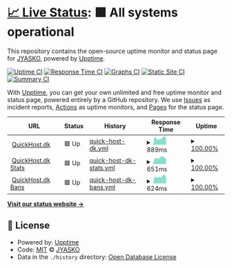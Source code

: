 # [📈 Live Status](https://JYASKO.github.io/Upptime): <!--live status--> **🟩 All systems operational**

This repository contains the open-source uptime monitor and status page for [JYASKO](https://JYASKO.github.io/Upptime), powered by [Upptime](https://github.com/upptime/upptime).

[![Uptime CI](https://github.com/JYASKO/Upptime/workflows/Uptime%20CI/badge.svg)](https://github.com/JYASKO/Upptime/actions?query=workflow%3A%22Uptime+CI%22)
[![Response Time CI](https://github.com/JYASKO/Upptime/workflows/Response%20Time%20CI/badge.svg)](https://github.com/JYASKO/Upptime/actions?query=workflow%3A%22Response+Time+CI%22)
[![Graphs CI](https://github.com/JYASKO/Upptime/workflows/Graphs%20CI/badge.svg)](https://github.com/JYASKO/Upptime/actions?query=workflow%3A%22Graphs+CI%22)
[![Static Site CI](https://github.com/JYASKO/Upptime/workflows/Static%20Site%20CI/badge.svg)](https://github.com/JYASKO/Upptime/actions?query=workflow%3A%22Static+Site+CI%22)
[![Summary CI](https://github.com/JYASKO/Upptime/workflows/Summary%20CI/badge.svg)](https://github.com/JYASKO/Upptime/actions?query=workflow%3A%22Summary+CI%22)

With [Upptime](https://upptime.js.org), you can get your own unlimited and free uptime monitor and status page, powered entirely by a GitHub repository. We use [Issues](https://github.com/JYASKO/Upptime/issues) as incident reports, [Actions](https://github.com/JYASKO/Upptime/actions) as uptime monitors, and [Pages](https://JYASKO.github.io/Upptime) for the status page.

<!--start: status pages-->
<!-- This summary is generated by Upptime (https://github.com/upptime/upptime) -->
<!-- Do not edit this manually, your changes will be overwritten -->
<!-- prettier-ignore -->
| URL | Status | History | Response Time | Uptime |
| --- | ------ | ------- | ------------- | ------ |
| <img alt="" src="https://favicons.githubusercontent.com/quickhost.dk" height="13"> [QuickHost.dk](https://QuickHost.dk) | 🟩 Up | [quick-host-dk.yml](https://github.com/JYASKO/Upptime/commits/HEAD/history/quick-host-dk.yml) | <details><summary><img alt="Response time graph" src="./graphs/quick-host-dk/response-time-week.png" height="20"> 889ms</summary><br><a href="https://JYASKO.github.io/Upptime/history/quick-host-dk"><img alt="Response time 822" src="https://img.shields.io/endpoint?url=https%3A%2F%2Fraw.githubusercontent.com%2FJYASKO%2FUpptime%2FHEAD%2Fapi%2Fquick-host-dk%2Fresponse-time.json"></a><br><a href="https://JYASKO.github.io/Upptime/history/quick-host-dk"><img alt="24-hour response time 811" src="https://img.shields.io/endpoint?url=https%3A%2F%2Fraw.githubusercontent.com%2FJYASKO%2FUpptime%2FHEAD%2Fapi%2Fquick-host-dk%2Fresponse-time-day.json"></a><br><a href="https://JYASKO.github.io/Upptime/history/quick-host-dk"><img alt="7-day response time 889" src="https://img.shields.io/endpoint?url=https%3A%2F%2Fraw.githubusercontent.com%2FJYASKO%2FUpptime%2FHEAD%2Fapi%2Fquick-host-dk%2Fresponse-time-week.json"></a><br><a href="https://JYASKO.github.io/Upptime/history/quick-host-dk"><img alt="30-day response time 965" src="https://img.shields.io/endpoint?url=https%3A%2F%2Fraw.githubusercontent.com%2FJYASKO%2FUpptime%2FHEAD%2Fapi%2Fquick-host-dk%2Fresponse-time-month.json"></a><br><a href="https://JYASKO.github.io/Upptime/history/quick-host-dk"><img alt="1-year response time 822" src="https://img.shields.io/endpoint?url=https%3A%2F%2Fraw.githubusercontent.com%2FJYASKO%2FUpptime%2FHEAD%2Fapi%2Fquick-host-dk%2Fresponse-time-year.json"></a></details> | <details><summary><a href="https://JYASKO.github.io/Upptime/history/quick-host-dk">100.00%</a></summary><a href="https://JYASKO.github.io/Upptime/history/quick-host-dk"><img alt="All-time uptime 98.08%" src="https://img.shields.io/endpoint?url=https%3A%2F%2Fraw.githubusercontent.com%2FJYASKO%2FUpptime%2FHEAD%2Fapi%2Fquick-host-dk%2Fuptime.json"></a><br><a href="https://JYASKO.github.io/Upptime/history/quick-host-dk"><img alt="24-hour uptime 100.00%" src="https://img.shields.io/endpoint?url=https%3A%2F%2Fraw.githubusercontent.com%2FJYASKO%2FUpptime%2FHEAD%2Fapi%2Fquick-host-dk%2Fuptime-day.json"></a><br><a href="https://JYASKO.github.io/Upptime/history/quick-host-dk"><img alt="7-day uptime 100.00%" src="https://img.shields.io/endpoint?url=https%3A%2F%2Fraw.githubusercontent.com%2FJYASKO%2FUpptime%2FHEAD%2Fapi%2Fquick-host-dk%2Fuptime-week.json"></a><br><a href="https://JYASKO.github.io/Upptime/history/quick-host-dk"><img alt="30-day uptime 95.25%" src="https://img.shields.io/endpoint?url=https%3A%2F%2Fraw.githubusercontent.com%2FJYASKO%2FUpptime%2FHEAD%2Fapi%2Fquick-host-dk%2Fuptime-month.json"></a><br><a href="https://JYASKO.github.io/Upptime/history/quick-host-dk"><img alt="1-year uptime 98.08%" src="https://img.shields.io/endpoint?url=https%3A%2F%2Fraw.githubusercontent.com%2FJYASKO%2FUpptime%2FHEAD%2Fapi%2Fquick-host-dk%2Fuptime-year.json"></a></details>
| <img alt="" src="https://favicons.githubusercontent.com/stats.quickhost.dk" height="13"> [QuickHost.dk Stats](https://stats.QuickHost.dk) | 🟩 Up | [quick-host-dk-stats.yml](https://github.com/JYASKO/Upptime/commits/HEAD/history/quick-host-dk-stats.yml) | <details><summary><img alt="Response time graph" src="./graphs/quick-host-dk-stats/response-time-week.png" height="20"> 651ms</summary><br><a href="https://JYASKO.github.io/Upptime/history/quick-host-dk-stats"><img alt="Response time 595" src="https://img.shields.io/endpoint?url=https%3A%2F%2Fraw.githubusercontent.com%2FJYASKO%2FUpptime%2FHEAD%2Fapi%2Fquick-host-dk-stats%2Fresponse-time.json"></a><br><a href="https://JYASKO.github.io/Upptime/history/quick-host-dk-stats"><img alt="24-hour response time 608" src="https://img.shields.io/endpoint?url=https%3A%2F%2Fraw.githubusercontent.com%2FJYASKO%2FUpptime%2FHEAD%2Fapi%2Fquick-host-dk-stats%2Fresponse-time-day.json"></a><br><a href="https://JYASKO.github.io/Upptime/history/quick-host-dk-stats"><img alt="7-day response time 651" src="https://img.shields.io/endpoint?url=https%3A%2F%2Fraw.githubusercontent.com%2FJYASKO%2FUpptime%2FHEAD%2Fapi%2Fquick-host-dk-stats%2Fresponse-time-week.json"></a><br><a href="https://JYASKO.github.io/Upptime/history/quick-host-dk-stats"><img alt="30-day response time 814" src="https://img.shields.io/endpoint?url=https%3A%2F%2Fraw.githubusercontent.com%2FJYASKO%2FUpptime%2FHEAD%2Fapi%2Fquick-host-dk-stats%2Fresponse-time-month.json"></a><br><a href="https://JYASKO.github.io/Upptime/history/quick-host-dk-stats"><img alt="1-year response time 595" src="https://img.shields.io/endpoint?url=https%3A%2F%2Fraw.githubusercontent.com%2FJYASKO%2FUpptime%2FHEAD%2Fapi%2Fquick-host-dk-stats%2Fresponse-time-year.json"></a></details> | <details><summary><a href="https://JYASKO.github.io/Upptime/history/quick-host-dk-stats">100.00%</a></summary><a href="https://JYASKO.github.io/Upptime/history/quick-host-dk-stats"><img alt="All-time uptime 98.08%" src="https://img.shields.io/endpoint?url=https%3A%2F%2Fraw.githubusercontent.com%2FJYASKO%2FUpptime%2FHEAD%2Fapi%2Fquick-host-dk-stats%2Fuptime.json"></a><br><a href="https://JYASKO.github.io/Upptime/history/quick-host-dk-stats"><img alt="24-hour uptime 100.00%" src="https://img.shields.io/endpoint?url=https%3A%2F%2Fraw.githubusercontent.com%2FJYASKO%2FUpptime%2FHEAD%2Fapi%2Fquick-host-dk-stats%2Fuptime-day.json"></a><br><a href="https://JYASKO.github.io/Upptime/history/quick-host-dk-stats"><img alt="7-day uptime 100.00%" src="https://img.shields.io/endpoint?url=https%3A%2F%2Fraw.githubusercontent.com%2FJYASKO%2FUpptime%2FHEAD%2Fapi%2Fquick-host-dk-stats%2Fuptime-week.json"></a><br><a href="https://JYASKO.github.io/Upptime/history/quick-host-dk-stats"><img alt="30-day uptime 95.25%" src="https://img.shields.io/endpoint?url=https%3A%2F%2Fraw.githubusercontent.com%2FJYASKO%2FUpptime%2FHEAD%2Fapi%2Fquick-host-dk-stats%2Fuptime-month.json"></a><br><a href="https://JYASKO.github.io/Upptime/history/quick-host-dk-stats"><img alt="1-year uptime 98.08%" src="https://img.shields.io/endpoint?url=https%3A%2F%2Fraw.githubusercontent.com%2FJYASKO%2FUpptime%2FHEAD%2Fapi%2Fquick-host-dk-stats%2Fuptime-year.json"></a></details>
| <img alt="" src="https://favicons.githubusercontent.com/bans.quickhost.dk" height="13"> [QuickHost.dk Bans](https://bans.QuickHost.dk) | 🟩 Up | [quick-host-dk-bans.yml](https://github.com/JYASKO/Upptime/commits/HEAD/history/quick-host-dk-bans.yml) | <details><summary><img alt="Response time graph" src="./graphs/quick-host-dk-bans/response-time-week.png" height="20"> 624ms</summary><br><a href="https://JYASKO.github.io/Upptime/history/quick-host-dk-bans"><img alt="Response time 691" src="https://img.shields.io/endpoint?url=https%3A%2F%2Fraw.githubusercontent.com%2FJYASKO%2FUpptime%2FHEAD%2Fapi%2Fquick-host-dk-bans%2Fresponse-time.json"></a><br><a href="https://JYASKO.github.io/Upptime/history/quick-host-dk-bans"><img alt="24-hour response time 612" src="https://img.shields.io/endpoint?url=https%3A%2F%2Fraw.githubusercontent.com%2FJYASKO%2FUpptime%2FHEAD%2Fapi%2Fquick-host-dk-bans%2Fresponse-time-day.json"></a><br><a href="https://JYASKO.github.io/Upptime/history/quick-host-dk-bans"><img alt="7-day response time 624" src="https://img.shields.io/endpoint?url=https%3A%2F%2Fraw.githubusercontent.com%2FJYASKO%2FUpptime%2FHEAD%2Fapi%2Fquick-host-dk-bans%2Fresponse-time-week.json"></a><br><a href="https://JYASKO.github.io/Upptime/history/quick-host-dk-bans"><img alt="30-day response time 1191" src="https://img.shields.io/endpoint?url=https%3A%2F%2Fraw.githubusercontent.com%2FJYASKO%2FUpptime%2FHEAD%2Fapi%2Fquick-host-dk-bans%2Fresponse-time-month.json"></a><br><a href="https://JYASKO.github.io/Upptime/history/quick-host-dk-bans"><img alt="1-year response time 691" src="https://img.shields.io/endpoint?url=https%3A%2F%2Fraw.githubusercontent.com%2FJYASKO%2FUpptime%2FHEAD%2Fapi%2Fquick-host-dk-bans%2Fresponse-time-year.json"></a></details> | <details><summary><a href="https://JYASKO.github.io/Upptime/history/quick-host-dk-bans">100.00%</a></summary><a href="https://JYASKO.github.io/Upptime/history/quick-host-dk-bans"><img alt="All-time uptime 98.09%" src="https://img.shields.io/endpoint?url=https%3A%2F%2Fraw.githubusercontent.com%2FJYASKO%2FUpptime%2FHEAD%2Fapi%2Fquick-host-dk-bans%2Fuptime.json"></a><br><a href="https://JYASKO.github.io/Upptime/history/quick-host-dk-bans"><img alt="24-hour uptime 100.00%" src="https://img.shields.io/endpoint?url=https%3A%2F%2Fraw.githubusercontent.com%2FJYASKO%2FUpptime%2FHEAD%2Fapi%2Fquick-host-dk-bans%2Fuptime-day.json"></a><br><a href="https://JYASKO.github.io/Upptime/history/quick-host-dk-bans"><img alt="7-day uptime 100.00%" src="https://img.shields.io/endpoint?url=https%3A%2F%2Fraw.githubusercontent.com%2FJYASKO%2FUpptime%2FHEAD%2Fapi%2Fquick-host-dk-bans%2Fuptime-week.json"></a><br><a href="https://JYASKO.github.io/Upptime/history/quick-host-dk-bans"><img alt="30-day uptime 95.25%" src="https://img.shields.io/endpoint?url=https%3A%2F%2Fraw.githubusercontent.com%2FJYASKO%2FUpptime%2FHEAD%2Fapi%2Fquick-host-dk-bans%2Fuptime-month.json"></a><br><a href="https://JYASKO.github.io/Upptime/history/quick-host-dk-bans"><img alt="1-year uptime 98.09%" src="https://img.shields.io/endpoint?url=https%3A%2F%2Fraw.githubusercontent.com%2FJYASKO%2FUpptime%2FHEAD%2Fapi%2Fquick-host-dk-bans%2Fuptime-year.json"></a></details>

<!--end: status pages-->

[**Visit our status website →**](https://JYASKO.github.io/Upptime)

## 📄 License

- Powered by: [Upptime](https://github.com/upptime/upptime)
- Code: [MIT](./LICENSE) © [JYASKO](https://JYASKO.github.io/Upptime)
- Data in the `./history` directory: [Open Database License](https://opendatacommons.org/licenses/odbl/1-0/)
